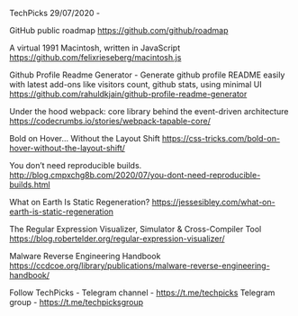 TechPicks 29/07/2020 -

GitHub public roadmap
https://github.com/github/roadmap

A virtual 1991 Macintosh, written in JavaScript
https://github.com/felixrieseberg/macintosh.js

Github Profile Readme Generator - Generate github profile README easily with latest add-ons like visitors count, github stats, using minimal UI
https://github.com/rahuldkjain/github-profile-readme-generator

Under the hood webpack: core library behind the event-driven architecture
https://codecrumbs.io/stories/webpack-tapable-core/

Bold on Hover... Without the Layout Shift
https://css-tricks.com/bold-on-hover-without-the-layout-shift/

You don’t need reproducible builds.
http://blog.cmpxchg8b.com/2020/07/you-dont-need-reproducible-builds.html

What on Earth Is Static Regeneration?
https://jessesibley.com/what-on-earth-is-static-regeneration

The Regular Expression Visualizer, Simulator & Cross-Compiler Tool
https://blog.robertelder.org/regular-expression-visualizer/

Malware Reverse Engineering Handbook
https://ccdcoe.org/library/publications/malware-reverse-engineering-handbook/

Follow TechPicks -
Telegram channel - https://t.me/techpicks
Telegram group - https://t.me/techpicksgroup